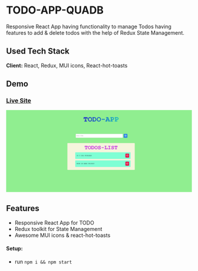 # TODO-APP-QUADB

Responsive React App having functionality to manage Todos having features to add & delete todos with the help of Redux State Management.

## Used Tech Stack
**Client:** React, Redux, MUI icons, React-hot-toasts <br/>




## Demo
### [Live Site](https://todo-app-quadb-tawny.vercel.app/)

![todo-appiquadb](https://github.com/himanshudhillon09/todo-app-quadb/blob/master/screenshots/pc.png)


## Features

  - Responsive React App for TODO
  - Redux toolkit for State Management
  - Awesome MUI icons & react-hot-toasts

#### Setup:
- run ```npm i && npm start```
